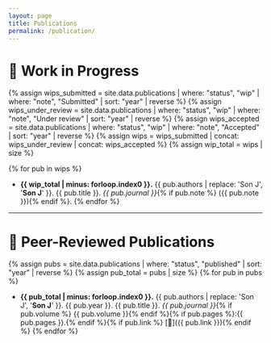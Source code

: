 ```yaml
---
layout: page
title: Publications
permalink: /publication/
---
```




# 📝 Work in Progress

{% assign wips_submitted = site.data.publications | where: "status", "wip" | where: "note", "Submitted" | sort: "year" | reverse %}
{% assign wips_under_review = site.data.publications | where: "status", "wip" | where: "note", "Under review" | sort: "year" | reverse %}
{% assign wips_accepted = site.data.publications | where: "status", "wip" | where: "note", "Accepted" | sort: "year" | reverse %}
{% assign wips = wips_submitted | concat: wips_under_review | concat: wips_accepted %}
{% assign wip_total = wips | size %}

{% for pub in wips %}
- **{{ wip_total | minus: forloop.index0 }}.** {{ pub.authors | replace: 'Son J', '<strong>Son J</strong>' }}. {{ pub.title }}. *{{ pub.journal }}*{% if pub.note %} ({{ pub.note }}){% endif %}.
{% endfor %}
---
# 📔 Peer-Reviewed Publications

{% assign pubs = site.data.publications | where: "status", "published" | sort: "year" | reverse %}
{% assign pub_total = pubs | size %}
{% for pub in pubs %}
- **{{ pub_total | minus: forloop.index0 }}.** {{ pub.authors | replace: 'Son J', '<strong>Son J</strong>' }}. {{ pub.year }}. {{ pub.title }}. *{{ pub.journal }}*{% if pub.volume %} {{ pub.volume }}{% endif %}{% if pub.pages %}:{{ pub.pages }}.{% endif %}{% if pub.link %} [🔗]({{ pub.link }}){% endif %}
{% endfor %}
